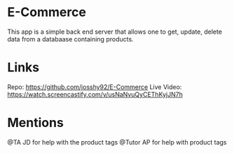 # E-Commerce
This app is a simple back end server that allows one to get, update, delete data from a databaase containing products.

# Links
Repo: https://github.com/josshy92/E-Commerce
Live Video:  https://watch.screencastify.com/v/usNaNvuQyCEThKyjJN7h

# Mentions
@TA JD for help with the product tags
@Tutor AP for help with product tags
